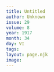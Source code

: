 ```yaml
---
title: Untitled
author: Unknown
issue: 29
volume: 8
year: 1917
month: 34
day: VI
tags:
layout: page.njk
image:
---
```


